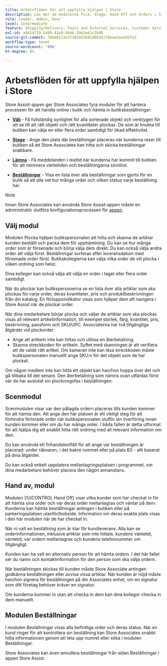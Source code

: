 ```yaml
---
title: Arbetsflöden för att uppfylla hjälpen i Store
description: Läs mer om modulerna Pick, Stage, Hand-Off och Orders i Store Assist App. Dessa moduler möjliggör arbetsflödet från början till slut för BOPIS-beställningar. Store Associates använder dessa moduler för att hantera och leverera butiksupphämtningsorder till kunder.
role: Leader, Admin, User
level: Intermediate
feature: Shipping/Delivery, Tools and External Services, Customer Service
exl-id: a8414f19-5489-41e9-84d6-39d2e61c2b08
source-git-commit: 78b09113e72382053b01d6016276bae3aa545fa3
workflow-type: tm+mt
source-wordcount: '806'
ht-degree: 0%

---
```


# Arbetsflöden för att uppfylla hjälpen i Store

Store Assist-appen ger Store Associates fyra moduler för att hantera processen för att handla online i butik och hämta in butiksbeställningar:

- **[Välj](#pick-module)** - Få fullständig synlighet för alla sorterade objekt och verktygen för att se till att rätt objekt och rätt kvantiteter plockas. De som är knutna till butiken kan välja en eller flera order samtidigt för ökad effektivitet.

- **[Stage](#stage-module)** - Ange den plats där beställningar placeras när kunderna reser till butiken så att Store Associates kan hitta och skicka beställningar snabbare.

- **[Lämna](#hand-off-module)** - Få meddelanden i realtid när kunderna har kommit till butiken för att minimera väntetiden och beställningarna sömlöst.

- **[Beställningar](#orders-module)** - Visa en lista över alla beställningar som gjorts för en butik så att alla vet hur många order och vilken status varje beställning har.

>[!NOTE]
>
>Innan Store Associates kan använda Store Assist-appen måste en administratör slutföra konfigurationsprocessen för [appen](app-setup.md).

## Välj modul

Modulen Plocka hjälper butikspersonalen att hitta och skanna de artiklar kunden beställt och packa dem för upphämtning. Du kan se hur många order som är försenade och börja välja dem direkt. Du kan också välja andra order att välja först. Beställningar sorteras efter leveransdatum med försenade order först. Butikskollegierna kan välja vilka order de vill plocka i vilken ordning som helst.

Dina kollegor kan också välja att välja en order i taget eller flera order samtidigt.

När du plockar kan butikspersonerna se en lista över alla artiklar som ska plockas för varje order, deras kvantiteter, pris och produktbeskrivningen från din katalog. En förloppsindikator visas som hjälper dem att navigera i Store Assist när de plockar order.

När dina medarbetare börjar plocka och väljer de artiklar som ska plockas visas all relevant artikelinformation, till exempel storlek, färg, kvantitet, pris, beskrivning, passform och SKU/UPC. Associaterna har två tillgängliga åtgärder vid plockorder:

- Ange att artikeln inte kan hittas och utlösa en återbetalning.
- Skanna streckkoden för artikeln. Syftet med skanningen är att verifiera att de valde rätt artikel. Om kameran inte kan läsa streckkoden måste butikspersonalen manuellt ange SKU:n för det objekt som de har plockat.

Om någon medlem inte kan hitta ett objekt kan han/hon hoppa över det och gå tillbaka till det senare.  Den återbetalning som nämns ovan utfärdas först när de har avslutat sin plockningsfas i beställningen.

## Scenmodul

Scenmodulen visar var den pålagda ordern placeras tills kunden kommer för att hämta den. Att ange den här platsen är ett viktigt steg för att förhindra förlorade order när butikspersonalen slutför sin överföring innan kunden kommer eller om du har många order. I båda fallen är detta utformat för att hjälpa dig att snabbt hitta rätt ordning med all relevant information om den.

Du kan använda ett frihandstextfält för att ange var beställningen är placerad: under räknaren, i det bakre rummet eller på plats B3 - allt baserat på dina åtgärder.

Du kan också enkelt uppdatera mellanlagringsplatsen i programmet, om dina medarbetare behöver placera den någon annanstans.

## Hand av, modul

Modulen [!UICONTROL Hand Off] visar vilka kunder som har checkat in för att hämta sina order och var deras order mellanlagras och väntar på dem. Kunderna kan hämta beställningar antingen i butiken eller på parkeringsplatsen utanför/bobside. Information om deras exakta plats visas i den här modulen när de har checkat in.

När ni valt en beställning som är klar för kundleverans. Alla kan se orderinformationen, inklusive artiklar som inte hittats, kundens väntetid, väntetid, var ordern mellanlagras och kundens telefonnummer om tillgängligt.

Kunden kan ha valt en alternativ person för att hämta ordern. I det här fallet ser du namn och kontaktinformation för den person som ska välja ordern.

När beställningen skickas till kunden måste Store Associate antingen godkänna beställningen eller avvisa vissa artiklar. När kunden är nöjd måste han/hon signera för beställningen på din Associates enhet, om en signatur som ditt företag behöver kräver en signatur.

Om kunderna kommer in utan att checka in dem kan dina kollegor checka in dem manuellt.

## Modulen Beställningar

I modulen Beställningar visas alla befintliga order och deras status. När en kund ringer för att kontrollera sin beställning kan Store Associates snabbt hitta informationen genom att leta upp numret eller söka i modulen Beställningar.

Store Associates kan även annullera beställningar från sidan Beställningar i appen Store Assist.
